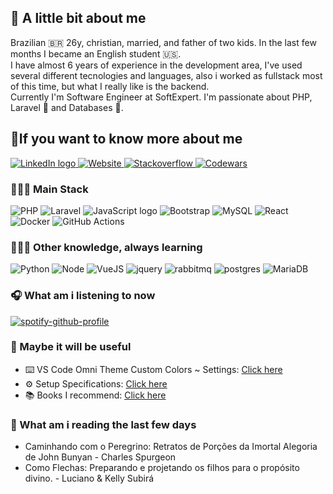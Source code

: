 
## 🧾 A little bit about me

Brazilian 🇧🇷 26y, christian, married, and father of two kids. In the last few months I became an English student 🇺🇸.<br>
I have almost 6 years of experience in the development area, I've used several different tecnologies and languages, also i worked as fullstack most of this time, but what I really like is the backend.<br>
Currently I'm Software Engineer at SoftExpert. I'm passionate about PHP, Laravel 🐘 and Databases 🐬.

## 📍If you want to know more about me

<div>
  <a href="https://www.linkedin.com/in/wellisson-ribeiro" target="_blank">
    <img src="https://img.shields.io/badge/LinkedIn-000?style=for-the-badge&logo=linkedin&logoColor=8257E5" alt="LinkedIn logo" title="LinkedIn"/>
  </a>

  <a href="https://www.wribeiiro.com" target="_blank">
    <img src="https://img.shields.io/badge/Personal Website-000?style=for-the-badge&logo=wordpress&logoColor=8257E5" alt="Website" title="Website"/>
  </a>

  <a href="https://stackoverflow.com/users/7039025/wribeiro" target="_blank">
    <img src="https://img.shields.io/badge/Stack_Overflow-000?style=for-the-badge&logo=stack-overflow&logoColor=8257E5" alt="Stackoverflow" title="Stackoverflow"/>
  </a>
  
  <a href="https://www.codewars.com/users/wribeiiro" target="_blank">
    <img src="https://img.shields.io/badge/Codewars-000?style=for-the-badge&logo=Codewars&logoColor=8257E5" alt="Codewars" title="Codewars"/>
  </a>
</div>

### 👨🏻‍💻 Main Stack

<div>
<img alt="PHP" src="https://img.shields.io/badge/PHP-000?style=for-the-badge&logo=php&logoColor=8257E5"/>
<img alt="Laravel" src="https://img.shields.io/badge/Laravel-000?style=for-the-badge&&logo=laravel&logoColor=8257E5"/>
<img alt="JavaScript logo" src="https://img.shields.io/badge/JavaScript-000?style=for-the-badge&logo=Javascript&logoColor=8257E5" title="JavaScript" />
<img alt="Bootstrap" src="https://img.shields.io/badge/Bootstrap-000?style=for-the-badge&logo=bootstrap&logoColor=8257E5"/>
<img alt="MySQL" src="https://img.shields.io/badge/MySQL-000?style=for-the-badge&logo=mysql&logoColor=8257E5"/>
<img alt="React" src="https://img.shields.io/badge/React-000?style=for-the-badge&logo=react&logoColor=8257E5" title="React" />
<img alt="Docker" src="https://img.shields.io/badge/Docker-000?style=for-the-badge&logo=docker&logoColor=8257E5"/>
<img alt="GitHub Actions" src="https://img.shields.io/badge/Github Actions-000?style=for-the-badge&logo=githubactions&logoColor=8257E5"/>
</div>

### 👨🏻‍💻 Other knowledge, always learning
<div>
<img alt="Python" src="https://img.shields.io/badge/Python-000?style=for-the-badge&logo=python&logoColor=8257E5"/>
<img alt="Node" src="https://img.shields.io/badge/node.js-000?style=for-the-badge&logo=node.js&logoColor=8257E5"/>
<img alt="VueJS" src="https://img.shields.io/badge/vuejs-000?style=for-the-badge&logo=vuedotjs&logoColor=8257E5"/>
<img alt="jquery" src="https://img.shields.io/badge/jquery-000?style=for-the-badge&logo=jquery&logoColor=8257E5"/>
<img alt="rabbitmq" src="https://img.shields.io/badge/Rabbitmq-000?style=for-the-badge&logo=rabbitmq&logoColor=8257E5"/>
<img alt="postgres" src="https://img.shields.io/badge/postgres-000?style=for-the-badge&logo=postgresql&logoColor=8257E5"/>
<img alt="MariaDB" src="https://img.shields.io/badge/MariaDB-000?style=for-the-badge&logo=MariaDB&logoColor=8257E5"/>

</div>

### 🎧 What am i listening to now

[![spotify-github-profile](https://spotify-github-profile.vercel.app/api/view?uid=itd9eq7e1e947txikhoq350jh&cover_image=true&theme=novatorem)](https://github.com/kittinan/spotify-github-profile)

### 🧩 Maybe it will be useful

- ⌨️ VS Code Omni Theme Custom Colors ~ Settings: <a target="_blank" href="https://gist.github.com/wribeiiro/6665089319be97b14f2a914e90a864a4">Click here</a>
- ⚙️ Setup Specifications: <a target="_blank" href="https://gist.github.com/wribeiiro/23331348e70998486e1710a64d28893e">Click here</a>
- 📚 Books I recommend: <a target="_blank" href="https://github.com/wribeiiro/books">Click here</a>

### 📖 What am i reading the last few days

- Caminhando com o Peregrino: Retratos de Porções da Imortal Alegoria de John Bunyan - Charles Spurgeon
- Como Flechas: Preparando e projetando os filhos para o propósito divino. - Luciano & Kelly Subirá

